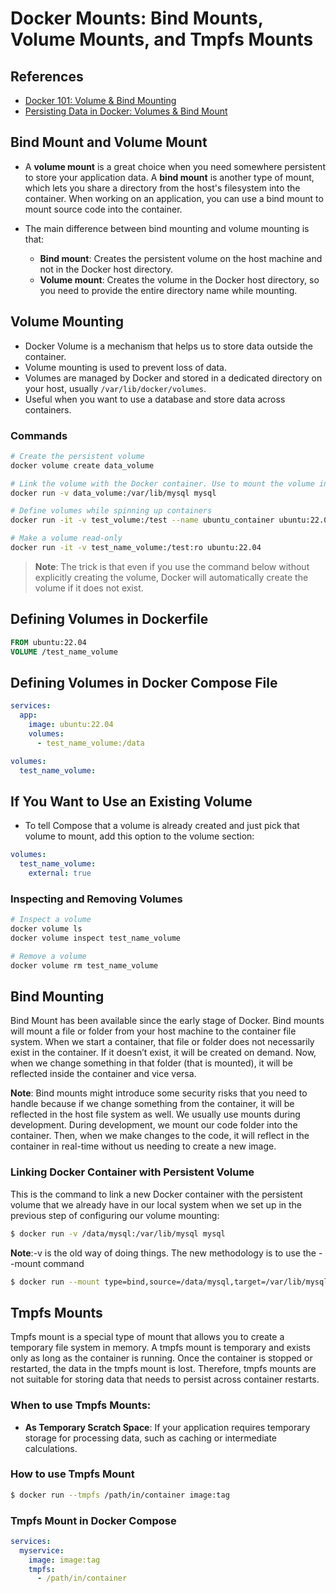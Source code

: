 # Docker Mounts: Bind Mounts, Volume Mounts, and Tmpfs Mounts

## References
- [Docker 101: Volume & Bind Mounting](https://medium.com/dev-sec-ops/docker-101-volume-bind-mounting-8f200c14ca0)
- [Persisting Data in Docker: Volumes & Bind Mount](https://medium.com/@younusraza909/persisting-data-in-docker-volumes-bind-mount-5c0402b0f731)

## Bind Mount and Volume Mount

- A **volume mount** is a great choice when you need somewhere persistent to store your application data. A **bind mount** is another type of mount, which lets you share a directory from the host's filesystem into the container. When working on an application, you can use a bind mount to mount source code into the container.

- The main difference between bind mounting and volume mounting is that:
  - **Bind mount**: Creates the persistent volume on the host machine and not in the Docker host directory.
  - **Volume mount**: Creates the volume in the Docker host directory, so you need to provide the entire directory name while mounting.

## Volume Mounting

- Docker Volume is a mechanism that helps us to store data outside the container.
- Volume mounting is used to prevent loss of data.
- Volumes are managed by Docker and stored in a dedicated directory on your host, usually `/var/lib/docker/volumes`.
- Useful when you want to use a database and store data across containers.

### Commands

```bash
# Create the persistent volume
docker volume create data_volume

# Link the volume with the Docker container. Use to mount the volume inside the Docker container.
docker run -v data_volume:/var/lib/mysql mysql

# Define volumes while spinning up containers
docker run -it -v test_volume:/test --name ubuntu_container ubuntu:22.04

# Make a volume read-only
docker run -it -v test_name_volume:/test:ro ubuntu:22.04
```
> **Note**: The trick is that even if you use the command below without explicitly creating the volume, Docker will automatically create the volume if it does not exist.

## Defining Volumes in Dockerfile

```dockerfile
FROM ubuntu:22.04
VOLUME /test_name_volume
```
## Defining Volumes in Docker Compose File
```yaml
services:
  app:
    image: ubuntu:22.04
    volumes:
      - test_name_volume:/data

volumes:
  test_name_volume:
```
## If You Want to Use an Existing Volume
- To tell Compose that a volume is already created and just pick that volume to mount, add this option to the volume section:
```yaml
volumes:
  test_name_volume:
    external: true
```
### Inspecting and Removing Volumes
```bash
# Inspect a volume
docker volume ls
docker volume inspect test_name_volume

# Remove a volume
docker volume rm test_name_volume
```
## Bind Mounting

Bind Mount has been available since the early stage of Docker. Bind mounts will mount a file or folder from your host machine to the container file system. When we start a container, that file or folder does not necessarily exist in the container. If it doesn’t exist, it will be created on demand. Now, when we change something in that folder (that is mounted), it will be reflected inside the container and vice versa.

**Note**: Bind mounts might introduce some security risks that you need to handle because if we change something from the container, it will be reflected in the host file system as well. We usually use mounts during development. During development, we mount our code folder into the container. Then, when we make changes to the code, it will reflect in the container in real-time without us needing to create a new image.

### Linking Docker Container with Persistent Volume

This is the command to link a new Docker container with the persistent volume that we already have in our local system when we set up in the previous step of configuring our volume mounting:

```sh
$ docker run -v /data/mysql:/var/lib/mysql mysql
```

**Note**:-v is the old way of doing things. The new methodology is to use the --mount command
```sh
$ docker run --mount type=bind,source=/data/mysql,target=/var/lib/mysql mysql
```
## Tmpfs Mounts

Tmpfs mount is a special type of mount that allows you to create a temporary file system in memory. A tmpfs mount is temporary and exists only as long as the container is running. Once the container is stopped or restarted, the data in the tmpfs mount is lost. Therefore, tmpfs mounts are not suitable for storing data that needs to persist across container restarts.

### When to use Tmpfs Mounts:
- **As Temporary Scratch Space**: If your application requires temporary storage for processing data, such as caching or intermediate calculations.

### How to use Tmpfs Mount
```sh
$ docker run --tmpfs /path/in/container image:tag
```
### Tmpfs Mount in Docker Compose
```yaml
services:
  myservice:
    image: image:tag
    tmpfs:
      - /path/in/container
```




